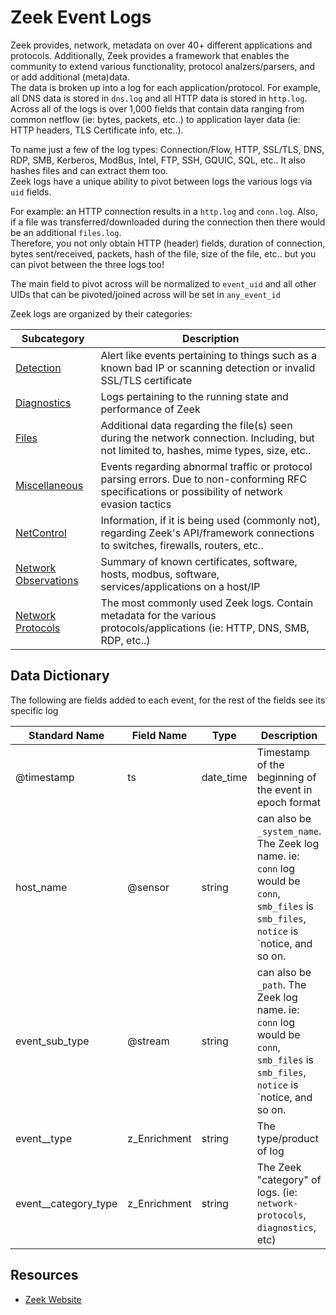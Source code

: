 # Zeek Event Logs

Zeek provides, network, metadata on over 40+ different applications and protocols. Additionally, Zeek provides a framework that enables the community to extend various functionality, protocol analzers/parsers, and or add additional (meta)data.  
The data is broken up into a log for each application/protocol. For example, all DNS data is stored in `dns.log` and all HTTP data is stored in `http.log`.  
Across all of the logs is over 1,000 fields that contain data ranging from common netflow (ie: bytes, packets, etc..) to application layer data (ie: HTTP headers, TLS Certificate info, etc..).     

To name just a few of the log types: Connection/Flow, HTTP, SSL/TLS, DNS, RDP, SMB, Kerberos, ModBus, Intel, FTP, SSH, GQUIC, SQL, etc.. It also hashes files and can extract them too.  
Zeek logs have a unique ability to pivot between logs the various logs via `uid` fields.  

For example: an HTTP connection results in a `http.log` and `conn.log`. Also, if a file was transferred/downloaded during the connection then there would be an additional `files.log`.  
Therefore, you not only obtain HTTP (header) fields, duration of connection, bytes sent/received, packets, hash of the file, size of the file, etc.. but you can pivot between the three logs too!
 
The main field to pivot across will be normalized to `event_uid` and all other UIDs that can be pivoted/joined across will be set in `any_event_id`

Zeek logs are organized by their categories:

| Subcategory | Description |
|---------|-------|
| [Detection](./detection/README.md) | Alert like events pertaining to things such as a known bad IP or scanning detection or invalid SSL/TLS certificate |
| [Diagnostics](./diagnostics/README.md) | Logs pertaining to the running state and performance of Zeek |
| [Files](./files/README.md) | Additional data regarding the file(s) seen during the network connection. Including, but not limited to, hashes, mime types, size, etc.. |
| [Miscellaneous](./miscellaneous/README.md) | Events regarding abnormal traffic or protocol parsing errors. Due to non-conforming RFC specifications or possibility of network evasion tactics |
| [NetControl](./netcontrol/README.md) | Information, if it is being used (commonly not), regarding Zeek's API/framework connections to switches, firewalls, routers, etc.. |
| [Network Observations](./network-observations/README.md) | Summary of known certificates, software, hosts, modbus, software, services/applications on a host/IP |
| [Network Protocols](./network-protocols/README.md) | The most commonly used Zeek logs. Contain metadata for the various protocols/applications (ie: HTTP, DNS, SMB, RDP, etc..) |

## Data Dictionary
The following are fields added to each event, for the rest of the fields see its specific log 

| Standard Name                   | Field Name                      | Type                            | Description                                                                                                                                | Sample Value                    |
| ------------------------------- | ------------------------------- | ------------------------------- | -------------------------------                                                                                                            | ------------------------------- |
| @timestamp                      | ts                              | date_time                       | Timestamp of the beginning of the event in epoch format                                                                                    | `1562945561.215724`             |
| host_name                       | @sensor                         | string                          | can also be `_system_name`. The Zeek log name. ie: `conn` log would be `conn`, `smb_files` is `smb_files`, `notice` is `notice, and so on. | `ssl`                           |
| event_sub_type              | @stream                         | string                          | can also be `_path`. The Zeek log name. ie: `conn` log would be `conn`, `smb_files` is `smb_files`, `notice` is `notice, and so on.        | `ssl`                           |
| event__type                  | z_Enrichment                    | string                          | The type/product of log                                                                                                                    | `zeek`                          |
| event__category_type         | z_Enrichment                    | string                          | The Zeek "category" of logs. (ie: `network-protocols`, `diagnostics`, etc)                                                                 | `network-protocols`             |

## Resources

* [Zeek Website](https://docs.zeek.org/en/stable/script-reference/log-files.html)